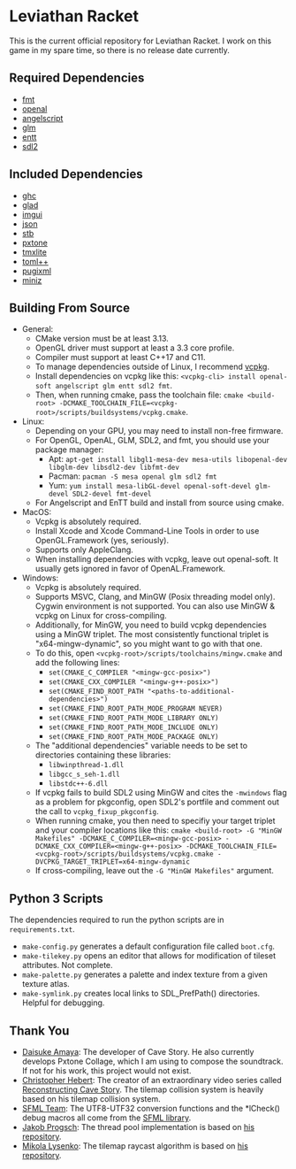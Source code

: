 # Leviathan Racket
This is the current official repository for Leviathan Racket. I work on this game in my spare time, so there is no release date currently.
## Required Dependencies
- [fmt](https://github.com/fmtlib/fmt)
- [openal](https://github.com/kcat/openal-soft)
- [angelscript](https://github.com/codecat/angelscript-mirror)
- [glm](https://github.com/g-truc/glm)
- [entt](https://github.com/skypjack/entt)
- [sdl2](https://www.libsdl.org/download-2.0.php)
## Included Dependencies
- [ghc](https://github.com/gulrak/filesystem)
- [glad](https://glad.dav1d.de)
- [imgui](https://github.com/ocornut/imgui)
- [json](https://github.com/nlohmann/json)
- [stb](https://github.com/nothings/stb)
- [pxtone](https://pxtone.org/developer)
- [tmxlite](https://github.com/fallahn/tmxlite)
- [toml++](https://github.com/marzer/tomlplusplus)
- [pugixml](https://github.com/zeux/pugixml)
- [miniz](https://github.com/richgel999/miniz)
## Building From Source
- General:
  - CMake version must be at least 3.13.
  - OpenGL driver must support at least a 3.3 core profile.
  - Compiler must support at least C++17 and C11.
  - To manage dependencies outside of Linux, I recommend [vcpkg](https://github.com/microsoft/vcpkg).
  - Install dependencies on vcpkg like this: `<vcpkg-cli> install openal-soft angelscript glm entt sdl2 fmt`.
  - Then, when running cmake, pass the toolchain file: `cmake <build-root> -DCMAKE_TOOLCHAIN_FILE=<vcpkg-root>/scripts/buildsystems/vcpkg.cmake`.
- Linux:
  - Depending on your GPU, you may need to install non-free firmware.
  - For OpenGL, OpenAL, GLM, SDL2, and fmt, you should use your package manager:
    - Apt: `apt-get install libgl1-mesa-dev mesa-utils libopenal-dev libglm-dev libsdl2-dev libfmt-dev`
    - Pacman: `pacman -S mesa openal glm sdl2 fmt`
    - Yum: `yum install mesa-libGL-devel openal-soft-devel glm-devel SDL2-devel fmt-devel`
  - For Angelscript and EnTT build and install from source using cmake.
- MacOS:
  - Vcpkg is absolutely required.
  - Install Xcode and Xcode Command-Line Tools in order to use OpenGL.Framework (yes, seriously).
  - Supports only AppleClang.
  - When installing dependencies with vcpkg, leave out openal-soft. It usually gets ignored in favor of OpenAL.Framework.
- Windows:
  - Vcpkg is absolutely required.
  - Supports MSVC, Clang, and MinGW (Posix threading model only). Cygwin environment is not supported. You can also use MinGW & vcpkg on Linux for cross-compiling.
  - Additionally, for MinGW, you need to build vcpkg dependencies using a MinGW triplet. The most consistently functional triplet is "x64-mingw-dynamic", so you might want to go with that one.
  - To do this, open `<vcpkg-root>/scripts/toolchains/mingw.cmake` and add the following lines:
    - `set(CMAKE_C_COMPILER "<mingw-gcc-posix>")`
    - `set(CMAKE_CXX_COMPILER "<mingw-g++-posix>")`
    - `set(CMAKE_FIND_ROOT_PATH "<paths-to-additional-dependencies>")`
    - `set(CMAKE_FIND_ROOT_PATH_MODE_PROGRAM NEVER)`
    - `set(CMAKE_FIND_ROOT_PATH_MODE_LIBRARY ONLY)`
    - `set(CMAKE_FIND_ROOT_PATH_MODE_INCLUDE ONLY)`
    - `set(CMAKE_FIND_ROOT_PATH_MODE_PACKAGE ONLY)`
  - The "additional dependencies" variable needs to be set to directories containing these libraries:
    - `libwinpthread-1.dll`
    - `libgcc_s_seh-1.dll`
    - `libstdc++-6.dll`
  - If vcpkg fails to build SDL2 using MinGW and cites the `-mwindows` flag as a problem for pkgconfig, open SDL2's portfile and comment out the call to `vcpkg_fixup_pkgconfig`.
  - When running cmake, you then need to specifiy your target triplet and your compiler locations like this: `cmake <build-root> -G "MinGW Makefiles" -DCMAKE_C_COMPILER=<mingw-gcc-posix> -DCMAKE_CXX_COMPILER=<mingw-g++-posix> -DCMAKE_TOOLCHAIN_FILE=<vcpkg-root>/scripts/buildsystems/vcpkg.cmake -DVCPKG_TARGET_TRIPLET=x64-mingw-dynamic`
  - If cross-compiling, leave out the `-G "MinGW Makefiles"` argument.
## Python 3 Scripts
The dependencies required to run the python scripts are in `requirements.txt`.
- `make-config.py` generates a default configuration file called `boot.cfg`.
- `make-tilekey.py` opens an editor that allows for modification of tileset attributes. Not complete.
- `make-palette.py` generates a palette and index texture from a given texture atlas.
- `make-symlink.py` creates local links to SDL_PrefPath() directories. Helpful for debugging.
## Thank You
- [Daisuke Amaya](https://en.wikipedia.org/wiki/Daisuke_Amaya):
  The developer of Cave Story. He also currently develops Pxtone Collage, which I am using to compose the soundtrack. If not for his work, this project would not exist.
- [Christopher Hebert](https://github.com/chebert):
  The creator of an extraordinary video series called [Reconstructing Cave Story](https://youtube.com/playlist?list=PL006xsVEsbKjSKBmLu1clo85yLrwjY67X). The tilemap collision system is heavily based on his tilemap collision system.
- [SFML Team](https://github.com/sfml):
  The UTF8-UTF32 conversion functions and the *lCheck() debug macros all come from the [SFML library](https://github.com/sfml/sfml).
- [Jakob Progsch](https://github.com/progschj):
  The thread pool implementation is based on [his repository](https://github.com/progschj/ThreadPool).
- [Mikola Lysenko](https://github.com/mikolalysenko):
  The tilemap raycast algorithm is based on [his repository](https://github.com/mikolalysenko/voxel-raycast).
